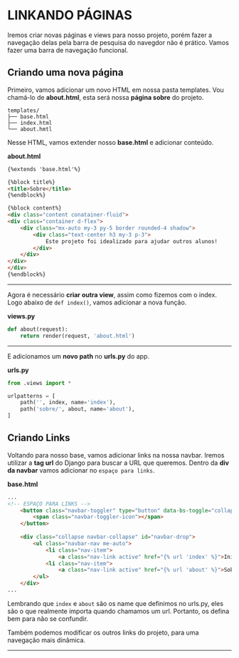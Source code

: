 <!-- {% raw %} -->
# LINKANDO PÁGINAS
Iremos criar novas páginas e views para nosso projeto, porém fazer a navegação delas pela barra de pesquisa do navegdor não é prático. Vamos fazer uma barra de navegação funcional.

## Criando uma nova página
Primeiro, vamos adicionar um novo HTML em nossa pasta templates. Vou chamá-lo de **about.html**, esta será nossa **página sobre** do projeto.
```
templates/
├── base.html
├── index.html
└── about.hmtl
```
Nesse HTML, vamos extender nosso **base.html** e adicionar conteúdo.

**about.html**
```html
{%extends 'base.html'%}

{%block title%}
<title>Sobre</title>
{%endblock%}

{%block content%}
<div class="content conatainer-fluid">
<div class="container d-flex">
    <div class="mx-auto my-3 py-5 border rounded-4 shadow">
        <div class="text-center h3 my-3 p-3">
            Este projeto foi idealizado para ajudar outros alunos!
        </div>
    </div>
</div>
</div>
{%endblock%}
```
---
Agora é necessário **criar outra view**, assim como fizemos com o index. Logo abaixo de ``def index()``, vamos adicionar a nova função.

**views.py**
```py
def about(request):
    return render(request, 'about.html')
```
---
E adicionamos um **novo path** no **urls.py** do app.

**urls.py**
```py
from .views import *

urlpatterns = [
    path('', index, name='index'),
    path('sobre/', about, name='about'),
]
```

## Criando Links
Voltando para nosso base, vamos adicionar links na nossa navbar. Iremos utilizar a **tag url** do Django para buscar a URL que queremos. Dentro da **div da navbar** vamos adicionar no `espaço para links`.

**base.html**
```html
...
<!-- ESPAÇO PARA LINKS -->
    <button class="navbar-toggler" type="button" data-bs-toggle="collapse" data-bs-target="#navbar-drop"  aria-controls="navbar-drop" aria-expanded="false" aria-label="Toggle navigation">
        <span class="navbar-toggler-icon"></span>
    </button>
    
    <div class="collapse navbar-collapse" id="navbar-drop">
        <ul class="navbar-nav me-auto">
            <li class="nav-item">
                <a class="nav-link active" href="{% url 'index' %}">Início</a>
            <li class="nav-item">
                <a class="nav-link active" href="{% url 'about' %}">Sobre</a>    
        </ul>
    </div>
...
```

Lembrando que ``index`` e ``about`` são os name que definimos no urls.py, eles são o que realmente importa quando chamamos um url. Portanto, os defina bem para não se confundir.

Também podemos modificar os outros links do projeto, para uma navegação mais dinâmica.

---
<!-- {% endraw %} -->